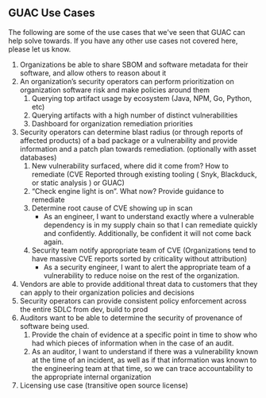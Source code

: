 ## GUAC Use Cases

The following are some of the use cases that we've seen that GUAC can help solve
towards. If you have any other use cases not covered here, please let us know.

1. Organizations be able to share SBOM and software metadata for their software,
   and allow others to reason about it
1. An organization’s security operators can perform prioritization on
   organization software risk and make policies around them
   1. Querying top artifact usage by ecosystem (Java, NPM, Go, Python, etc)
   1. Querying artifacts with a high number of distinct vulnerabilities
   1. Dashboard for organization remediation priorities
1. Security operators can determine blast radius (or through reports of affected
   products) of a bad package or a vulnerability and provide information and a
   patch plan towards remediation. (optionally with asset databases)
   1. New vulnerability surfaced, where did it come from? How to remediate (CVE
      Reported through existing tooling ( Snyk, Blackduck, or static analysis )
      or GUAC)
   1. “Check engine light is on”. What now? Provide guidance to remediate
   1. Determine root cause of CVE showing up in scan
      - As an engineer, I want to understand exactly where a vulnerable
        dependency is in my supply chain so that I can remediate quickly and
        confidently. Additionally, be confident it will not come back again.
   1. Security team notify appropriate team of CVE (Organizations tend to have
      massive CVE reports sorted by criticality without attribution)
      - As a security engineer, I want to alert the appropriate team of a
        vulnerability to reduce noise on the rest of the organization.
1. Vendors are able to provide additional threat data to customers that they can
   apply to their organization policies and decisions
1. Security operators can provide consistent policy enforcement across the
   entire SDLC from dev, build to prod
1. Auditors want to be able to determine the security of provenance of software
   being used.
   1. Provide the chain of evidence at a specific point in time to show who had
      which pieces of information when in the case of an audit.
   1. As an auditor, I want to understand if there was a vulnerability known at
      the time of an incident, as well as if that information was known to the
      engineering team at that time, so we can trace accountability to the
      appropriate internal organization
1. Licensing use case (transitive open source license)
